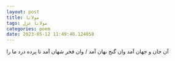 ```yaml
---
layout: post
title: مولانا
tags: مولانا غزل
categories: poem
date: 2023-05-12 11:49:40.124058
---
```


آن جان و جهان آمد وان گنج نهان آمد / وان فخر شهان آمد تا پرده درد ما را